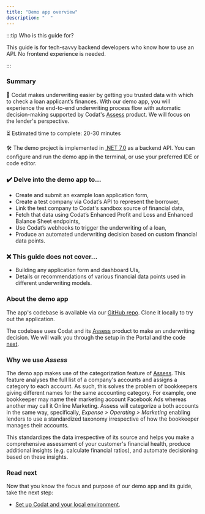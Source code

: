 ```yaml
---
title: "Demo app overview"
description: "  " 
---
```


:::tip Who is this guide for?

This guide is for tech-savvy backend developers who know how to use an API. No frontend experience is needed.

:::

### Summary

🎯 Codat makes underwriting easier by getting you trusted data with which to check a loan applicant’s finances. With our demo app, you will experience the end-to-end underwriting process flow with automatic decision-making supported by Codat's [Assess](/assess/overview) product. We will focus on the lender's perspective. 

⏳ Estimated time to complete: 20-30 minutes

🛠️ The demo project is implemented in [.NET 7.0](https://dotnet.microsoft.com/en-us/download/dotnet/7.0) as a backend API. You can configure and run the demo app in the terminal, or use your preferred IDE or code editor.

### ✔️ Delve into the demo app to...

- Create and submit an example loan application form,
- Create a test company via Codat’s API to represent the borrower,
- Link the test company to Codat's sandbox source of financial data,
- Fetch that data using Codat’s Enhanced Profit and Loss and Enhanced Balance Sheet endpoints,
- Use Codat’s webhooks to trigger the underwriting of a loan,
- Produce an automated underwriting decision based on custom financial data points. 

### ❌ This guide does not cover...

- Building any application form and dashboard UIs,
- Details or recommendations of various financial data points used in different underwriting models.

### About the demo app

The app's codebase is available via our [GitHub repo](https://github.com/codatio/build-guide-underwriting-be). Clone it locally to try out the application.

The codebase uses Codat and its [Assess](/assess/overview) product to make an underwriting decision. We will walk you through the setup in the Portal and the code [next](/underwriting/setting-up). 

### Why we use _Assess_

The demo app makes use of the categorization feature of [Assess](/assess/overview). This feature analyses the full list of a company's accounts and assigns a category to each account. As such, this solves the problem of bookkeepers giving different names for the same accounting category. For example, one bookkeeper may name their marketing account Facebook Ads whereas another may call it Online Marketing. Assess will categorize a both accounts in the same way, specifically, _Expense > Operating > Marketing_ enabling lenders to use a standardized taxonomy irrespective of how the bookkeeper manages their accounts.

This standardizes the data irrespective of its source and helps you make a comprehensive assessment of your customer's financial health, produce additional insights (e.g. calculate financial ratios), and automate decisioning based on these insights. 

### Read next

Now that you know the focus and purpose of our demo app and its guide, take the next step:
* [Set up Codat and your local environment](/underwriting/setting-up).
